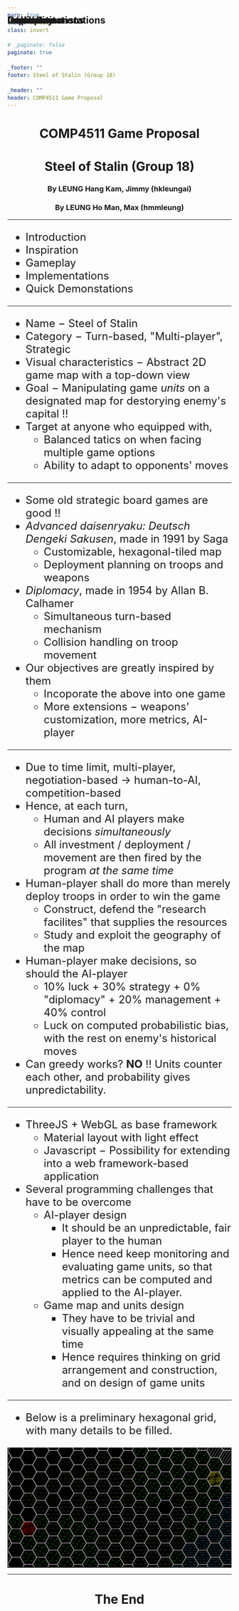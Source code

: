 ```yaml
---
marp: true
theme: default
class: invert

# _paginate: false
paginate: true

_footer: ""
footer: Steel of Stalin (Group 18)

_header: ""
header: COMP4511 Game Proposal
---
```


<style>
  ul {
    font-size: 24px;
  }
  h2 {
    top: 60px !important;
    position: absolute;
  }
  header {
    font-size: 20px;
    right: 100px;
    text-align: right;
  }
  footer {
    left: 70px;
    font-size: 20px;
  }
  h1, h3 {
    text-align: center;
  }
  img[alt~="center"] {
    display: block;
    margin: 0 auto;
  }
</style>

<!-- ![w:160](https://marp.app/assets/marp-logo.svg) -->

# COMP4511 Game Proposal
# Steel of Stalin (Group 18)
### By LEUNG Hang Kam, Jimmy (hkleungai)
### By LEUNG Ho Man, Max (hmmleung)

---

## **Outline**
- Introduction
- Inspiration
- Gameplay
- Implementations
- Quick Demonstations
${}$
${}$
${}$
${}$
${}$
${}$

---

## **Introduction**
- Name $-$ Steel of Stalin
- Category $-$ Turn-based, "Multi-player", Strategic
- Visual characteristics $-$ Abstract 2D game map with a top-down view
- Goal $-$ Manipulating game _units_ on a designated map for destorying enemy's capital $!!$
- Target at anyone who equipped with,
  - Balanced tatics on when facing multiple game options
  - Ability to adapt to opponents' moves
${}$
${}$
${}$
${}$

---

## **Inspiration**
- Some old strategic board games are good $!!$
- *Advanced daisenryaku: Deutsch Dengeki Sakusen*, made in 1991 by Saga
  - Customizable, hexagonal-tiled map
  - Deployment planning on troops and weapons
- *Diplomacy*, made in 1954 by Allan B. Calhamer
  - Simultaneous turn-based mechanism
  - Collision handling on troop movement
- Our objectives are greatly inspired by them
  - Incoporate the above into one game
  - More extensions $-$ weapons' customization, more metrics, AI-player
${}$

---

## **Gameplay**
- Due to time limit, multi-player, negotiation-based $\rightarrow$ human-to-AI, competition-based
- Hence, at each turn,
  - Human and AI players make decisions *simultaneously*
  - All investment / deployment / movement are then fired by the program *at the same time*
- Human-player shall do more than merely deploy troops in order to win the game
  - Construct, defend the "research facilites" that supplies the resources
  - Study and exploit the geography of the map
- Human-player make decisions, so should the AI-player
  - $10\%$ luck $+$ $30\%$ strategy $+$ $0\%$ "diplomacy" $+$ $20\%$ management $+$ $40\%$ control
  - Luck on computed probabilistic bias, with the rest on enemy's historical moves
- Can greedy works? **NO** $!!$ Units counter each other, and probability gives unpredictability.

---

## **Implementations**
- ThreeJS + WebGL as base framework
  - Material layout with light effect
  - Javascript $-$ Possibility for extending into a web framework-based application
- Several programming challenges that have to be overcome
  - AI-player design
    - It should be an unpredictable, fair player to the human
    - Hence need keep monitoring and evaluating game units, so that metrics can be computed and applied to the AI-player.
  - Game map and units design
    - They have to be trivial and visually appealing at the same time
    - Hence requires thinking on grid arrangement and construction, and on design of game units

---

## **Quick Demonstations**
- Below is a preliminary hexagonal grid, with many details to be filled.

![center width:750px height:390px](hex_grid.png)

---

# The End
